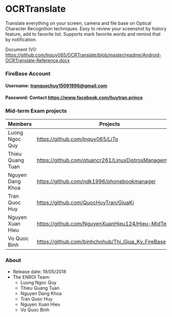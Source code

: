 # OCRTranslate
Translate everything on your screen, camera and file base on Optical Character Recognition techniques. Easy to review your sceenshot by history feature, add to favorite list. Supports mark favorite words and remind that by notification. 

Document (Vi): https://github.com/lnquy065/OCRTranslate/blob/master/readme/Android-OCRTranslate-Reference.docx
### FireBase Account
#### Username: tranquochuy15091996@gmail.com
#### Password: Contact https://www.facebook.com/huytran.prince

### Mid-term Exam projects
Members | Projects
-|-
Luong Ngoc Quy | https://github.com/lnquy065/LiTo
Thieu Quang Tuan | https://github.com/qtuancr261/LinuxDistrosManagement.git
Nguyen Dang Khoa | https://github.com/ndk1996/phonebookmanager
Tran Quoc Huy | https://github.com/QuocHuyTran/GiuaKi
Nguyen Xuan Hieu | https://github.com/NguyenXuanHieu124/Hieu-MidTerm
Vo Quoc Binh | https://github.com/binhchohub/Thi_Giua_Ky_FireBase

### About
- Release date: 19/05/2018
- The ENROI Team:
  + Luong Ngoc Quy
  + Thieu Quang Tuan
  + Nguyen Dang Khoa
  + Tran Quoc Huy
  + Nguyen Xuan Hieu
  + Vo Quoc Binh

